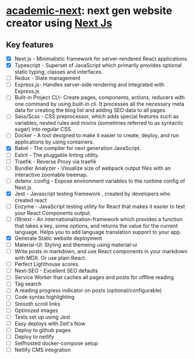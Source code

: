 # [academic-next](https:/phanee.tk/academic-next/): next gen website creator using [Next Js](https://nextjs.org/)

## Key features

- [x] Next.js - Minimalistic framework for server-rendered React applications.
- [x] Typescript - Superset of JavaScript which primarily provides optional static typing, classes and interfaces.
- [ ] Redux - State management
- [ ] Express.js- Handles server-side rendering and integrated with Express.js
- [ ] Built-in Project CLI- Create pages, components, actions, reducers with one command by using built-in cli. It processes all the necessary meta data for creating the blog list and adding SEO data to all pages.
- [ ] Sass/Scss - CSS preprocessor, which adds special features such as variables, nested rules and mixins (sometimes referred to as syntactic sugar) into regular CSS.
- [ ] Docker - A tool designed to make it easier to create, deploy, and run applications by using containers.
- [x] Babel - The compiler for next generation JavaScript.
- [ ] Eslint - The pluggable linting utility.
- [ ] Traefik - Reverse Proxy via traefik
- [ ] Bundler Analyzer - Visualize size of webpack output files with an interactive zoomable treemap.
- [ ] dotenv .config - Expose environment variables to the runtime config of Next.js
- [x] Jest - Javascript testing framework , created by developers who created react
- [ ] Enzyme - JavaScript testing utility for React that makes it easier to test your React Components output.
- [ ] i18next - An internationalization-framework which provides a function that takes a key, some options, and returns the value for the current language. Helps you to add language translation support to your app.
- [x] Generate Static website deployment
- [ ] Material-UI: Styling and themeing using material-ui
- [ ] Write posts in markdown, and use React components in your markdown with MDX. Or use plain React.
- [ ] Perfect Lighthouse scores.
- [ ] Next-SEO - Excellent SEO defaults
- [ ] Service Worker that caches all pages and posts for offline reading
- [ ] Tag search
- [ ] A reading progress indicator on posts (optional/configurable)
- [ ] Code syntax highlighting
- [ ] Smooth scroll links
- [ ] Optimized images
- [ ] Tests set up using Jest
- [ ] Easy deploys with Zeit's Now
- [ ] Deploy to github pages
- [ ] Deploy to netlify
- [ ] Selfhosted docker-compose setup
- [ ] Netlify CMS integration
